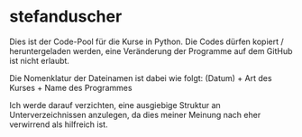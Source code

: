 # stefanduscher

Dies ist der Code-Pool für die Kurse in Python. 
Die Codes dürfen kopiert / heruntergeladen werden, eine Veränderung der Programme auf dem GitHub ist nicht erlaubt.

Die Nomenklatur der Dateinamen ist dabei wie folgt:
(Datum) + Art des Kurses + Name des Programmes

Ich werde darauf verzichten, eine ausgiebige Struktur an Unterverzeichnissen anzulegen, da dies meiner Meinung nach eher verwirrend als hilfreich ist.
